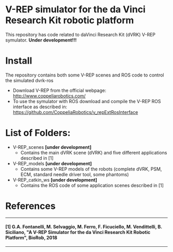 V-REP simulator for the da Vinci Research Kit robotic platform
====================
This repository has code related to daVinci Research Kit (dVRK) V-REP symulator.
**Under development!!!**

# Install
The repository contains both some V-REP scenes and ROS code to control the simulated dvrk-ros
* Download V-REP from the official webpage: http://www.coppeliarobotics.com/
* To use the symulator with ROS download and compile the V-REP ROS interface as described in: https://github.com/CoppeliaRobotics/v_repExtRosInterface

# List of Folders:
* V-REP_scenes **[under development]** 
  * Contains the main dVRK scene (dVRK) and five different applications described in [1]
* V-REP_models **[under development]**
  * Contains some V-REP models of the robots (complete dVRK, PSM, ECM, standard needle driver tool, some phantoms)
* V-REP_catkin_ws **[under development]**
  * Contains the ROS code of some application scenes described in [1]
  
  
# References  
---
#### [1]  G.A. Fontanelli, M. Selvaggio, M. Ferro, F. Ficuciello, M. Vendittelli, B. Siciliano, "A V-REP Simulator for the da Vinci Research Kit Robotic Platform", BioRob, 2018
---
